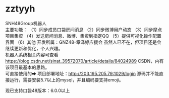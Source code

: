 # zztyyh
SNH48Group机器人<br>
主要功能：
	（1）同步成员口袋房间消息
	（2）同步微博用户动态
	（3）同步摩点项目集资
	（4）发送房间消息、微博、集资到指定QQ
	（5）提供可视化操作配置界面
	（6）其他
开发所属：GNZ48-章泽婷应援会
	虽然人已不在，但项目还是会继续更新和优化，个人兴趣。 <br>
机器人系统相关内容可查看 https://blog.csdn.net/sinat_39572070/article/details/84024989 CSDN，内有该项目最基本的思路。 <br>
可直接使用的➡  项目部署地址：http://203.195.205.79:1029/login
源码并不能直接运行，需要安装5.7以上的mysql，并且编码要支持emoji。<br>

现已支持口袋48版本：6.0.0以上
